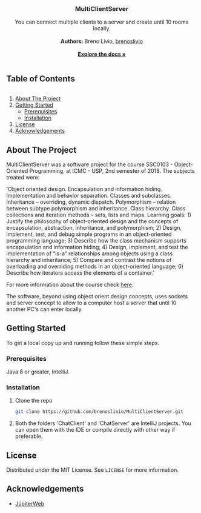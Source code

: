 <!-- PROJECT LOGO -->
<br />
<p align="center">
  <h3 align="center">MultiClientServer</h3>

  <p align="center">
    You can connect multiple clients to a server and create until 10 rooms locally.
    <br />
    <br />
    <strong> Authors: </strong> Breno Lívio, <a href="https://github.com/brenoslivio/"> brenoslivio </a>
    <br />
    <br />
    <a href="https://github.com/brenoslivio/Musication/"><strong>Explore the docs »</strong></a>
  </p>
</p>


<!-- TABLE OF CONTENTS -->

<summary><h2 style="display: inline-block">Table of Contents</h2></summary>
<ol>
  <li>
    <a href="#about-the-project">About The Project</a>
  </li>
  <li>
    <a href="#getting-started">Getting Started</a>
    <ul>
      <li><a href="#prerequisites">Prerequisites</a></li>
      <li><a href="#installation">Installation</a></li>
    </ul>
  </li>
  <li><a href="#license">License</a></li>
  <li><a href="#acknowledgements">Acknowledgements</a></li>
</ol>


<!-- ABOUT THE PROJECT -->
## About The Project

MultiClientServer was a software project for the course SSC0103 - Object-Oriented Programming, at ICMC - USP, 2nd semester of 2018. The subjects treated were:

'Object oriented design. Encapsulation and information hiding. Implementation and behavior separation. Classes and subclasses. Inheritance – overriding, dynamic dispatch. Polymorphism – relation between subtype polymorphism and inheritance. Class hierarchy. Class collections and iteration methods – sets, lists and maps. Learning goals: 1) Justify the philosophy of object-oriented design and the concepts of encapsulation, abstraction, inheritance, and polymorphism; 2) Design, implement, test, and debug simple programs in an object-oriented programming language; 3) Describe how the class mechanism supports encapsulation and information hiding; 4) Design, implement, and test the implementation of “is-a” relationships among objects using a class hierarchy and inheritance; 5) Compare and contrast the notions of overloading and overriding methods in an object-oriented language; 6) Describe how iterators access the elements of a container.'

For more information about the course check [here](https://uspdigital.usp.br/jupiterweb/obterDisciplina?sgldis=SSC0103).

The software, beyond using object orient design concepts, uses sockets and server concept to allow to a computer host a server that until 10 another PC's can enter locally.

<!-- GETTING STARTED -->
## Getting Started

To get a local copy up and running follow these simple steps.

### Prerequisites

Java 8 or greater, IntelliJ.

### Installation

1. Clone the repo
   ```sh
   git clone https://github.com/brenoslivio/MultiClientServer.git
   ```
2. Both the folders 'ChatClient' and 'ChatServer' are IntelliJ projects. You can open them with the IDE or compile directly with other way if preferable.

<!-- LICENSE -->
## License

Distributed under the MIT License. See `LICENSE` for more information.

<!-- ACKNOWLEDGEMENTS -->
## Acknowledgements

* [JúpiterWeb](https://uspdigital.usp.br/jupiterweb/obterDisciplina?sgldis=SSC0103)

